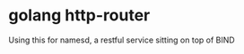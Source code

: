 golang http-router
==================

Using this for namesd, a restful service sitting on top of BIND
